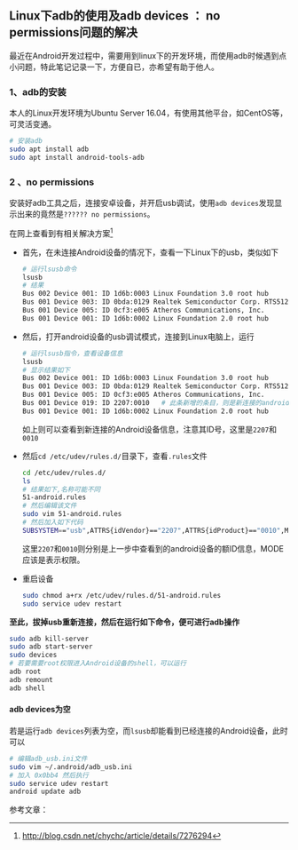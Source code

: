 ## Linux下adb的使用及adb devices ： no permissions问题的解决

最近在Android开发过程中，需要用到linux下的开发环境，而使用adb时候遇到点小问题，特此笔记记录一下，方便自已，亦希望有助于他人。

### 1、adb的安装

本人的Linux开发环境为Ubuntu Server 16.04，有使用其他平台，如CentOS等，可灵活变通。

```sh
# 安装adb
sudo apt install adb
sudo apt install android-tools-adb
```

### 2 、no permissions

安装好adb工具之后，连接安卓设备，并开启usb调试，使用`adb devices`发现显示出来的竟然是`?????? no permissions`。

在网上查看到有相关解决方案[^1]

- 首先，在未连接Android设备的情况下，查看一下Linux下的usb，类似如下

  ```sh
  # 运行lsusb命令
  lsusb
  # 结果
  Bus 002 Device 001: ID 1d6b:0003 Linux Foundation 3.0 root hub
  Bus 001 Device 003: ID 0bda:0129 Realtek Semiconductor Corp. RTS5129 Card Reader Controller
  Bus 001 Device 005: ID 0cf3:e005 Atheros Communications, Inc.
  Bus 001 Device 001: ID 1d6b:0002 Linux Foundation 2.0 root hub
  ```

- 然后，打开android设备的usb调试模式，连接到Linux电脑上，运行

  ```sh
  # 运行lsusb指令，查看设备信息
  lsusb
  # 显示结果如下
  Bus 002 Device 001: ID 1d6b:0003 Linux Foundation 3.0 root hub
  Bus 001 Device 003: ID 0bda:0129 Realtek Semiconductor Corp. RTS5129 Card Reader Controller
  Bus 001 Device 005: ID 0cf3:e005 Atheros Communications, Inc.
  Bus 001 Device 019: ID 2207:0010   # 此条新增的条目，则是新连接的android设备
  Bus 001 Device 001: ID 1d6b:0002 Linux Foundation 2.0 root hub
  ```

  如上则可以查看到新连接的Android设备信息，注意其ID号，这里是`2207`和`0010`

- 然后`cd /etc/udev/rules.d/`目录下，查看`.rules`文件

  ```sh
  cd /etc/udev/rules.d/
  ls
  # 结果如下,名称可能不同
  51-android.rules
  # 然后编辑该文件
  sudo vim 51-android.rules
  # 然后加入如下代码
  SUBSYSTEM=="usb",ATTRS{idVendor}=="2207",ATTRS{idProduct}=="0010",MODE="0666"
  ```

  这里`2207`和`0010`则分别是上一步中查看到的android设备的额ID信息，MODE应该是表示权限。

- 重启设备

  ```sh
  sudo chmod a+rx /etc/udev/rules.d/51-android.rules
  sudo service udev restart
  ```

**至此，拔掉usb重新连接，然后在运行如下命令，便可进行adb操作**

```sh
sudo adb kill-server
sudo adb start-server
sudo devices
# 若要需要root权限进入Android设备的shell，可以运行
adb root
adb remount
adb shell
```

#### adb devices为空

若是运行`adb devices`列表为空，而`lsusb`却能看到已经连接的Android设备，此时可以

```sh
# 编辑adb_usb.ini文件
sudo vim ~/.android/adb_usb.ini
# 加入 0x0bb4 然后执行
sudo service udev restart
android update adb
```

参考文章：

[^1]: http://blog.csdn.net/chychc/article/details/7276294

